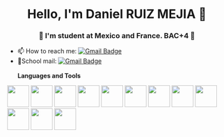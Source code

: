 <h1 align="center"> Hello, I'm Daniel RUIZ MEJIA 👋 </h1>
<h3 align="center">🚀 I'm student at Mexico and France. BAC+4 🚀</h3>

- 📫 How to reach me:    [![Gmail Badge](https://img.shields.io/badge/-Gmail-c14438?style=flat-square&logo=Gmail&logoColor=white&link=mailto:shuklaraghav321.com)](mailto:ruizmejiadaniel@gmail.com)
-  💬School mail:    [![Gmail Badge](https://img.shields.io/badge/-Gmail-c14438?style=flat-square&logo=Gmail&logoColor=white&link=mailto:shuklaraghav321.com)](mailto:daniel.ruiz-mejia@etu.utc.fr)
<br></br>
<b>Languages and Tools</b> 

<p align="left"> 
  <img src="https://www.pinclipart.com/picdir/middle/396-3965857_c-c-programming-language-logo-clipart.png" width="50">
  <img src="https://upload.wikimedia.org/wikipedia/commons/thumb/1/18/ISO_C%2B%2B_Logo.svg/1200px-ISO_C%2B%2B_Logo.svg.png" width="50">
  <img src="https://i.giphy.com/media/LMt9638dO8dftAjtco/200.webp" width="50">
  <img src="https://secureservercdn.net/198.71.233.138/k92.925.myftpupload.com/wp-content/uploads/2019/10/Azure-SQL-Database.png" width="50">
  <img src="https://ailearn.biz/wp-content/uploads/2019/04/lisp.png" width="50">
  <img src="https://www.jimmyosma.com/img/html-5.png" width="50">
  <img src="https://static.wixstatic.com/media/3b5532_3ec15bd2df62436081f0798f36592d89~mv2.png/v1/fit/w_366,h_366,al_c,q_80/file.png" width="50">
  <img src="https://image.flaticon.com/icons/png/512/919/919826.png" width="50">
  <img src="https://upload.wikimedia.org/wikipedia/commons/thumb/2/27/PHP-logo.svg/1200px-PHP-logo.svg.png" width="50">
  <img src="https://live.mrf.io/statics/i/ps/www.muycomputer.com/wp-content/uploads/2018/02/UbuntuLinux_privacidad.jpg?width=1200&enable=upscale" width="50">
  <img src="https://i.giphy.com/media/IdyAQJVN2kVPNUrojM/200.webp" width="50">
  <img src="https://upload.wikimedia.org/wikipedia/commons/thumb/c/cd/Visual_Studio_2017_Logo.svg/1200px-Visual_Studio_2017_Logo.svg.png" width="50">
  

</p>
<!--
**RMDanielMEx/RMDanielMEx** is a ✨ _special_ ✨ repository because its `README.md` (this file) appears on your GitHub profile.


Here are some ideas to get you started:

- 🔭 I’m currently working on ...
- 🌱 I’m currently learning ...
- 👯 I’m looking to collaborate on ...
- 🤔 I’m looking for help with ...
- 💬 Ask me about ...
- 📫 How to reach me: ...
- 😄 Pronouns: ...
- ⚡ Fun fact: ...
-->
